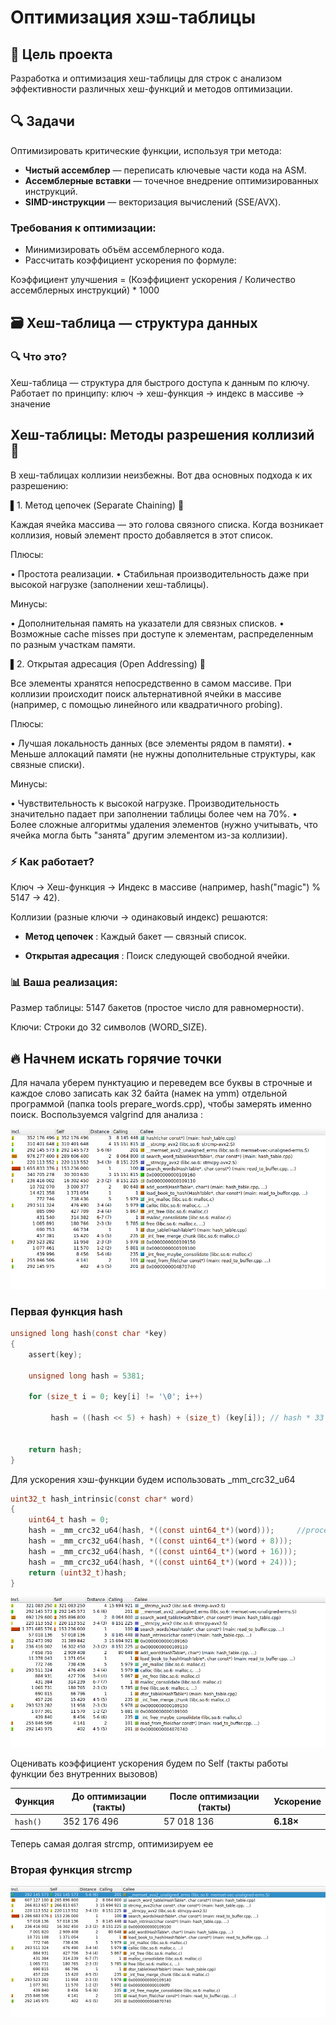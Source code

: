 # Оптимизация хэш-таблицы
## 📌 Цель проекта
Разработка и оптимизация хеш-таблицы для строк с анализом эффективности различных хеш-функций и методов оптимизации.

## 🔍 Задачи

Оптимизировать критические функции, используя три метода:

- **Чистый ассемблер** — переписать ключевые части кода на ASM.  
- **Ассемблерные вставки** — точечное внедрение оптимизированных инструкций.  
- **SIMD-инструкции** — векторизация вычислений (SSE/AVX).  

### Требования к оптимизации:
- Минимизировать объём ассемблерного кода.  
- Рассчитать коэффициент ускорения по формуле:  

Коэффициент улучшения = (Коэффициент ускорения / Количество ассемблерных инструкций) * 1000

## 🗃️ Хеш-таблица — структура данных 
###  🔍 Что это?
Хеш-таблица — структура для быстрого доступа к данным по ключу. Работает по принципу:
ключ → хеш-функция → индекс в массиве → значение

## Хеш-таблицы: Методы разрешения коллизий 🚀

В хеш-таблицах коллизии неизбежны. Вот два основных подхода к их разрешению:

▌1. Метод цепочек (Separate Chaining) 🔗

Каждая ячейка массива — это голова связного списка. Когда возникает коллизия, новый элемент просто добавляется в этот список.

Плюсы:

•   Простота реализации.
•   Стабильная производительность даже при высокой нагрузке (заполнении хеш-таблицы).

Минусы:

•   Дополнительная память на указатели для связных списков.
•   Возможные cache misses при доступе к элементам, распределенным по разным участкам памяти.

▌2. Открытая адресация (Open Addressing) 🚪

Все элементы хранятся непосредственно в самом массиве. При коллизии происходит поиск альтернативной ячейки в массиве (например, с помощью линейного или квадратичного probing).

Плюсы:

•   Лучшая локальность данных (все элементы рядом в памяти).
•   Меньше аллокаций памяти (не нужны дополнительные структуры, как связные списки).

Минусы:

•   Чувствительность к высокой нагрузке. Производительность значительно падает при заполнении таблицы более чем на 70%.
•   Более сложные алгоритмы удаления элементов (нужно учитывать, что ячейка могла быть "занята" другим элементом из-за коллизии).


### ⚡ Как работает?

Ключ → Хеш-функция → Индекс в массиве (например, hash("magic") % 5147 → 42).

Коллизии (разные ключи → одинаковый индекс) решаются:

- **Метод цепочек** : Каждый бакет — связный список.

- **Открытая адресация** : Поиск следующей свободной ячейки.

### 📊 Ваша реализация:

Размер таблицы: 5147 бакетов (простое число для равномерности).

Ключи: Строки до 32 символов (WORD_SIZE).

## 🔥 Начнем искать горячие точки

Для начала уберем пунктуацию и переведем все буквы в строчные и каждое слово записать как 32 байта (намек на ymm) отдельной программой (папка tools prepare_words.cpp), чтобы замерять именно поиск. Воспользуемся valgrind для анализа :

![Первый замер](callgrind/time_1.png)

### Первая функция hash 

```c
unsigned long hash(const char *key)
{
    assert(key);

    unsigned long hash = 5381;

    for (size_t i = 0; key[i] != '\0'; i++)

         hash = ((hash << 5) + hash) + (size_t) (key[i]); // hash * 33 + c


    return hash;
}
```

Для ускорения хэш-функции будем использовать  _mm_crc32_u64

```c
uint32_t hash_intrinsic(const char* word)
{
    uint64_t hash = 0;
    hash = _mm_crc32_u64(hash, *((const uint64_t*)(word)));     //process only 4 byte
    hash = _mm_crc32_u64(hash, *((const uint64_t*)(word + 8)));
    hash = _mm_crc32_u64(hash, *((const uint64_t*)(word + 16)));
    hash = _mm_crc32_u64(hash, *((const uint64_t*)(word + 24)));
    return (uint32_t)hash;
}
```

![Второй замер](callgrind/time_2.png)


Оценивать коэффициент ускорения будем по Self (такты работы функции без внутренних вызовов)

| Функция       | До оптимизации (такты) | После оптимизации (такты) | Ускорение |
|---------------|-----------------------|--------------------------|-----------|
| `hash()`      | 352 176 496           | 57 018 136               | **6.18×** |

Теперь самая долгая strcmp, оптимизируем ее

### Вторая функция strcmp

![Второй замер](callgrind/time_3(strcmp).png)
